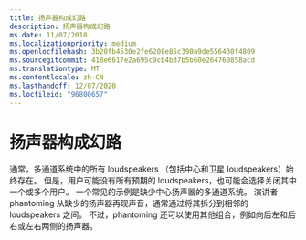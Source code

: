 ```yaml
---
title: 扬声器构成幻路
description: 扬声器构成幻路
ms.date: 11/07/2018
ms.localizationpriority: medium
ms.openlocfilehash: 3b20fb4530e2fe6208e85c390a9de556430f4809
ms.sourcegitcommit: 418e6617e2a695c9cb4b37b5b60e264760858acd
ms.translationtype: MT
ms.contentlocale: zh-CN
ms.lasthandoff: 12/07/2020
ms.locfileid: "96800657"
---
```

# <a name="speaker-phantoming"></a>扬声器构成幻路


通常，多通道系统中的所有 loudspeakers （包括中心和卫星 loudspeakers）始终存在。 但是，用户可能没有所有预期的 loudspeakers，也可能会选择关闭其中一个或多个用户。 一个常见的示例是缺少中心扬声器的多通道系统。 演讲者 phantoming 从缺少的扬声器再现声音，通常通过将其拆分到相邻的 loudspeakers 之间。 不过，phantoming 还可以使用其他组合，例如向后左和后右或左右两侧的扬声器。

 

 




